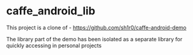 caffe_android_lib
==================
This project is a clone of - https://github.com/sh1r0/caffe-android-demo

The library part of the demo has been isolated as a separate library for quickly accessing in personal projects